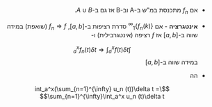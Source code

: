 <style>
    html {
        direction: rtl;
    }
    eqn, table, .katex {
        direction: ltr;
    }
</style>

* אם $f_n$ מתכנסת במ"ש ב-A וב-B אז גם ב-$A\cup B$.
* **אינטגרציה** - אם $\{f_n(k)\}_1^{\infty}$ סדרת רציפות ב-$[a,b]$, $f_n\Rightarrow f$ (שואפת) במידה שווה ב-$[a,b]$ אז $f$ רציפה (אינטגרבילית) ו-

    $$\int_a^x f_n(t)\delta t \Rightarrow \int_a^x f(t)\delta t$$
    במידה שווה ב-$[a,b]$
* הה

    $$\int_a^x(\sum_{n=1}^{\infty} u_n (t))\delta t = \sum_{n=1}^{\infty}\int_a^x u_n (t)\delta t$$